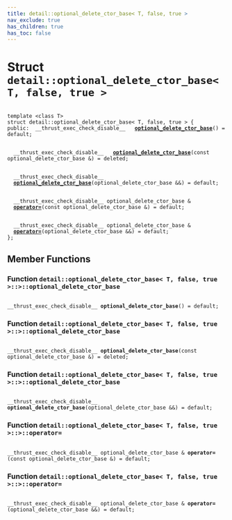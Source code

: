 ```yaml
---
title: detail::optional_delete_ctor_base< T, false, true >
nav_exclude: true
has_children: true
has_toc: false
---
```


# Struct `detail::optional_delete_ctor_base< T, false, true >`

<code class="doxybook">
<span>template &lt;class T&gt;</span>
<span>struct detail::optional&#95;delete&#95;ctor&#95;base&lt; T, false, true &gt; {</span>
<span>public:</span><span>&nbsp;&nbsp;__thrust_exec_check_disable__ </span><span>&nbsp;&nbsp;<b><a href="/thrust/api/classes/structdetail_1_1optional__delete__ctor__base_3_01t_00_01false_00_01true_01_4.html#function-optional_delete_ctor_base">optional&#95;delete&#95;ctor&#95;base</a></b>() = default;</span>
<br>
<span>&nbsp;&nbsp;__thrust_exec_check_disable__ </span><span>&nbsp;&nbsp;<b><a href="/thrust/api/classes/structdetail_1_1optional__delete__ctor__base_3_01t_00_01false_00_01true_01_4.html#function-optional_delete_ctor_base">optional&#95;delete&#95;ctor&#95;base</a></b>(const optional_delete_ctor_base &) = deleted;</span>
<br>
<span>&nbsp;&nbsp;__thrust_exec_check_disable__ </span><span>&nbsp;&nbsp;<b><a href="/thrust/api/classes/structdetail_1_1optional__delete__ctor__base_3_01t_00_01false_00_01true_01_4.html#function-optional_delete_ctor_base">optional&#95;delete&#95;ctor&#95;base</a></b>(optional_delete_ctor_base &&) = default;</span>
<br>
<span>&nbsp;&nbsp;__thrust_exec_check_disable__ optional_delete_ctor_base & </span><span>&nbsp;&nbsp;<b><a href="/thrust/api/classes/structdetail_1_1optional__delete__ctor__base_3_01t_00_01false_00_01true_01_4.html#function-operator=">operator=</a></b>(const optional_delete_ctor_base &) = default;</span>
<br>
<span>&nbsp;&nbsp;__thrust_exec_check_disable__ optional_delete_ctor_base & </span><span>&nbsp;&nbsp;<b><a href="/thrust/api/classes/structdetail_1_1optional__delete__ctor__base_3_01t_00_01false_00_01true_01_4.html#function-operator=">operator=</a></b>(optional_delete_ctor_base &&) = default;</span>
<span>};</span>
</code>

## Member Functions

<h3 id="function-optional_delete_ctor_base">
Function <code>detail::optional&#95;delete&#95;ctor&#95;base&lt; T, false, true &gt;::&gt;::optional&#95;delete&#95;ctor&#95;base</code>
</h3>

<code class="doxybook">
<span>__thrust_exec_check_disable__ </span><span><b>optional_delete_ctor_base</b>() = default;</span></code>
<h3 id="function-optional_delete_ctor_base">
Function <code>detail::optional&#95;delete&#95;ctor&#95;base&lt; T, false, true &gt;::&gt;::optional&#95;delete&#95;ctor&#95;base</code>
</h3>

<code class="doxybook">
<span>__thrust_exec_check_disable__ </span><span><b>optional_delete_ctor_base</b>(const optional_delete_ctor_base &) = deleted;</span></code>
<h3 id="function-optional_delete_ctor_base">
Function <code>detail::optional&#95;delete&#95;ctor&#95;base&lt; T, false, true &gt;::&gt;::optional&#95;delete&#95;ctor&#95;base</code>
</h3>

<code class="doxybook">
<span>__thrust_exec_check_disable__ </span><span><b>optional_delete_ctor_base</b>(optional_delete_ctor_base &&) = default;</span></code>
<h3 id="function-operator=">
Function <code>detail::optional&#95;delete&#95;ctor&#95;base&lt; T, false, true &gt;::&gt;::operator=</code>
</h3>

<code class="doxybook">
<span>__thrust_exec_check_disable__ optional_delete_ctor_base & </span><span><b>operator=</b>(const optional_delete_ctor_base &) = default;</span></code>
<h3 id="function-operator=">
Function <code>detail::optional&#95;delete&#95;ctor&#95;base&lt; T, false, true &gt;::&gt;::operator=</code>
</h3>

<code class="doxybook">
<span>__thrust_exec_check_disable__ optional_delete_ctor_base & </span><span><b>operator=</b>(optional_delete_ctor_base &&) = default;</span></code>

